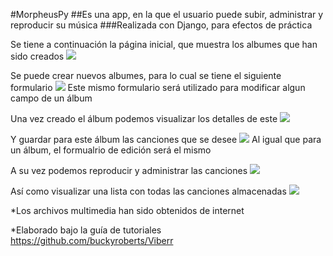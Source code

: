 #MorpheusPy
##Es una app, en la que el usuario puede subir, administrar y reproducir su música
###Realizada con Django, para efectos de práctica

Se tiene a continuación la página inicial, que muestra los albumes que han sido creados
![](http://imgur.com/BHoz35e.png)

Se puede crear nuevos albumes, para lo cual se tiene el siguiente formulario
![](http://imgur.com/6Nxvekm.png)
Este mismo formulario será utilizado para modificar algun campo de un álbum

Una vez creado el álbum podemos visualizar los detalles de este
![](http://imgur.com/3plUeiZ.png)

Y guardar para este álbum las canciones que se desee
![](http://imgur.com/yxxI7ff.png)
Al igual que para un álbum, el formualrio de edición será el mismo

A su vez podemos reproducir y administrar las canciones
![](http://imgur.com/52Dltp0.png)

Así como visualizar una lista con todas las canciones almacenadas
![](http://imgur.com/ngqx4XQ.png)


*Los archivos multimedia han sido obtenidos de internet

*Elaborado bajo la guía de tutoriales https://github.com/buckyroberts/Viberr